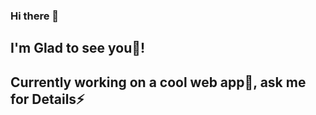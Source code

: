 ### Hi there 👋
## I'm Glad to see you🔭!
## Currently working on a cool web app🌱, ask me for Details⚡
<!--
**stasMnuskin/stasMnuskin** is a ✨ _special_ ✨ repository because its `README.md` (this file) appears on your GitHub profile.


-  Fun fact: There are so many...
-->
